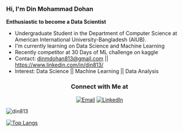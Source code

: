 ### Hi, I'm Din Mohammad Dohan


**Enthusiastic to become a Data Scientist**

- Undergraduate Student in the Department of Computer Science at American International University-Bangladesh (AIUB).
- I'm currently learning on Data Science and Machine Learning
- Recently competitor at 30 Days of ML challenge on kaggle
- Contact: dinmdohan813@gmail.com || https://www.linkedin.com/in/din813/
- Interest: Data Science || Machine Learning || Data Analysis

<h3 align="center"> Connect with Me at </h3>
<p align="center">
<a href="mailto:dinmdohan813@gmail.com"><img alt="Email" src="https://img.shields.io/badge/Gmail-dinmdohan813@gmail.com-red?style=flat&logo=gmail"></a>
<a href="https://www.linkedin.com/in/din813"><img alt="LinkedIn" src="https://img.shields.io/badge/LinkedIn-din813-blue?style=flat&logo=linkedin"></a>
</p>

<p align="Left"> <img src=https://github-readme-stats.vercel.app/api?username=din813&show_icons=true alt=din813 /> </p>


[![Top Langs](https://github-readme-stats.vercel.app/api/top-langs/?username=din813&langs_count=8)](https://github.com/din813/github-readme-stats)
